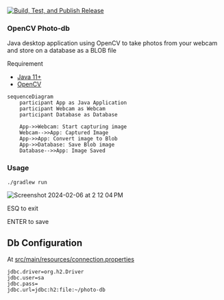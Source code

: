 [![Build, Test, and Publish Release](https://github.com/humbertodias/java-opencv-photo-db/actions/workflows/release.yml/badge.svg)](https://github.com/humbertodias/java-opencv-photo-db/actions/workflows/release.yml)

### OpenCV Photo-db

Java desktop application using OpenCV to take photos from your webcam and store on a database as a BLOB file

Requirement
* [Java 11+](https://www.oracle.com/br/java/technologies/javase/jdk11-archive-downloads.html)
* [OpenCV](https://opencv-java-tutorials.readthedocs.io/en/latest)


```mermaid
sequenceDiagram
    participant App as Java Application
    participant Webcam as Webcam
    participant Database as Database

    App->>Webcam: Start capturing image
    Webcam-->>App: Captured Image
    App->>App: Convert image to Blob
    App->>Database: Save Blob image
    Database-->>App: Image Saved
```

### Usage

```shell
./gradlew run
```
![Screenshot 2024-02-06 at 2 12 04 PM](https://github.com/humbertodias/java-opencv-photo-db/assets/9255997/e053632e-31ec-46bf-ae6d-12348dc0d894)

ESQ to exit

ENTER to save

## Db Configuration
At [src/main/resources/connection.properties](src/main/resources/connection.properties)
```properties
jdbc.driver=org.h2.Driver
jdbc.user=sa
jdbc.pass=
jdbc.url=jdbc:h2:file:~/photo-db
```
